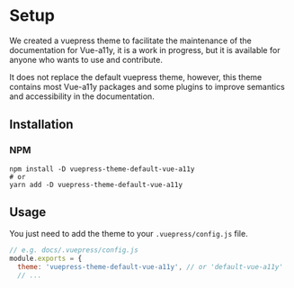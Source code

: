 # Setup

We created a vuepress theme to facilitate the maintenance of the documentation for Vue-a11y, it is a work in progress, but it is available for anyone who wants to use and contribute.

It does not replace the default vuepress theme, however, this theme contains most Vue-a11y packages and some plugins to improve semantics and accessibility in the documentation.

## Installation

### NPM

```shell
npm install -D vuepress-theme-default-vue-a11y
# or
yarn add -D vuepress-theme-default-vue-a11y
```

## Usage

You just need to add the theme to your `.vuepress/config.js` file.

```javascript
// e.g. docs/.vuepress/config.js
module.exports = {
  theme: 'vuepress-theme-default-vue-a11y', // or 'default-vue-a11y'
  // ...
```